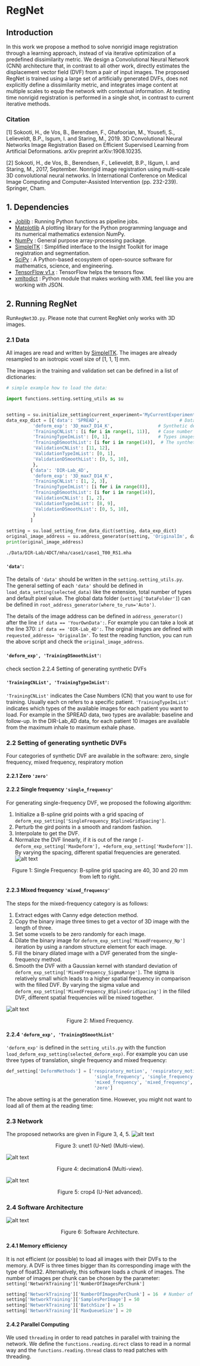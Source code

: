 

RegNet
==========

## Introduction
In this work we propose a method to solve nonrigid image registration through a learning approach, instead of via iterative optimization of a predefined dissimilarity metric. We design a Convolutional Neural Network (CNN) architecture that, in contrast to all other work, directly estimates the displacement vector field (DVF) from a pair of input images. The proposed RegNet is trained using a large set of artificially generated DVFs, does not explicitly define a dissimilarity metric, and integrates image content at multiple scales to equip the network with contextual information. At testing time nonrigid registration is performed in a single shot, in contrast to current iterative methods.

### Citation
[1] Sokooti, H., de Vos, B., Berendsen, F., Ghafoorian, M., Yousefi, S., Lelieveldt, B.P., Isgum, I. and Staring, M., 2019. 3D Convolutional Neural Networks Image Registration Based on Efficient Supervised Learning from Artificial Deformations. arXiv preprint arXiv:1908.10235.

[2] Sokooti, H., de Vos, B., Berendsen, F., Lelieveldt, B.P., Išgum, I. and Staring, M., 2017, September. Nonrigid image registration using multi-scale 3D convolutional neural networks. In International Conference on Medical Image Computing and Computer-Assisted Intervention (pp. 232-239). Springer, Cham.

	
## 1. Dependencies
- [Joblib](http://github.com/joblib/joblib) : Running Python functions as pipeline jobs.
- [Matplotlib](https://matplotlib.org/) A plotting library for the Python programming language and its numerical mathematics extension NumPy.
- [NumPy](http://www.numpy.org/) : General purpose array-processing package.
- [SimpleITK](http://www.simpleitk.org/) : Simplified interface to the Insight Toolkit for image registration and segmentation.
- [SciPy](https://www.scipy.org/) : A Python-based ecosystem of open-source software for mathematics, science, and engineering.
- [TensorFlow v1.x](https://www.tensorflow.org/) : TensorFlow helps the tensors flow.
- [xmltodict](https://github.com/martinblech/xmltodict) : Python module that makes working with XML feel like you are working with JSON.
	

## 2. Running RegNet
Run`RegNet3D.py`. Please note that current RegNet only works with 3D images.

### 2.1 Data
All images are read and written by [SimpleITK](http://www.simpleitk.org/). The images are already resampled to an isotropic voxel size of [1, 1, 1] mm.

The images in the training and validation set can be defined in a list of dictionaries: 
```python
# simple example how to load the data:

import functions.setting.setting_utils as su


setting = su.initialize_setting(current_experiment='MyCurrentExperiment', where_to_run='Root')
data_exp_dict = [{'data': 'SPREAD',                              # Data to load. The image addresses can be modified in setting_utils.py
		  'deform_exp': '3D_max7_D14_K',                 # Synthetic deformation experiment
		  'TrainingCNList': [i for i in range(1, 11)],   # Case number of images to load (The patient number)
		  'TrainingTypeImList': [0, 1],                  # Types images for each case number, for example [baseline, follow-up]
		  'TrainingDSmoothList': [i for i in range(14)],  # The synthetic type to load. For instance, ['single_frequency', 'mixed_frequency']
		  'ValidationCNList': [11, 12],
		  'ValidationTypeImList': [0, 1],
		  'ValidationDSmoothList': [0, 5, 10],
		  },
		 {'data': 'DIR-Lab_4D',
		  'deform_exp': '3D_max7_D14_K',
		  'TrainingCNList': [1, 2, 3],
		  'TrainingTypeImList': [i for i in range(8)],
		  'TrainingDSmoothList': [i for i in range(14)],
		  'ValidationCNList': [1, 2],
		  'ValidationTypeImList': [8, 9],
		  'ValidationDSmoothList': [0, 5, 10],
		  }
		 ]

setting = su.load_setting_from_data_dict(setting, data_exp_dict)
original_image_address = su.address_generator(setting, 'OriginalIm', data='DIR-Lab_4D', cn=1, type_im=0, stage=1)
print(original_image_address)

```
`./Data/DIR-Lab/4DCT/mha/case1/case1_T00_RS1.mha`

#### `'data'`: 
The details of `'data'` should be written in the `setting.setting_utils.py`. The general setting of each `'data'` should be defined in 
`load_data_setting(selected_data)` like the extension, total number of types and default pixel value. The global data folder (`setting['DataFolder']`) can be defined in `root_address_generator(where_to_run='Auto')`. 

The details of the image address can be defined in `address_generator()` after the line `if data == 'YourOwnData':`. For example you can take a look at the line 370: `if data == 'DIR-Lab_4D':`. The orginal images are defined with `requested_address= 'OriginalIm'`. To test the reading function, you can run the above script and check the `original_image_address`.


#### `'deform_exp', 'TrainingDSmoothList'`: 
check section 2.2.4 Setting of generating synthetic DVFs

#### `'TrainingCNList', 'TrainingTypeImList'`: 
`'TrainingCNList'` indicates the Case Numbers (CN) that you want to use for training. Usually each cn refers to a specific patient. `'TrainingTypeImList'` indicates which types of the available images for each patient you want to load. For example in the SPREAD data, two types are available: baseline and follow-up. In the DIR-Lab_4D data, for each patient 10 images are available from the maximum inhale to maximum exhale phase.

### 2.2 Setting of generating synthetic DVFs
Four categories of synthetic DVF are available in the software: zero, single frequency, mixed frequency, respiratory motion
#### 2.2.1 Zero `'zero'`
#### 2.2.2 Single frequency `'single_frequency'`
For generating single-frequency DVF, we proposed the following algorithm:
1. Initialize a B-spline grid points with a grid spacing of `deform_exp_setting['SingleFrequency_BSplineGridSpacing']`.
2. Perturb the gird points in a smooth and random fashion.
3. Interpolate to get the DVF.
4. Normalize the DVF linearly, if it is out of the range `[-deform_exp_setting['MaxDeform'], +deform_exp_setting['MaxDeform']]`.
By varying the spacing, different spatial frequencies are generated.
![alt text](Documentation/SyntheticDVF_SingleFreq.png "Single Frequency")
<p align="center">Figure 1: Single Frequency: B-spline grid spacing are 40, 30 and 20 mm from left to right.</p>

#### 2.2.3 Mixed frequency `'mixed_frequency'`

The steps for the mixed-frequency category is as follows:
1. Extract edges with Canny edge detection method.
2. Copy the binary image three times to get a vector of 3D image with the length of three.
3. Set some voxels to be zero randomly for each image. 
4. Dilate the binary image for `deform_exp_setting['MixedFrequency_Np']` iteration by using a random structure element for each image.
5. Fill the binary dilated image with a DVF generated from the single-frequency method.
6. Smooth the DVF with a Gaussian kernel with standard deviation of `deform_exp_setting['MixedFrequency_SigmaRange']`. The sigma is relatively small which leads to a higher spatial frequency in comparison with the filled DVF.
By varying the sigma value and `deform_exp_setting['MixedFrequency_BSplineGridSpacing']` in the filled DVF, different spatial frequencies will be mixed together.

![alt text](Documentation/SyntheticDVF_MixedFreq.png "Mixed Frequency")
<p align="center">Figure 2: Mixed Frequency.</p>

#### 2.2.4 `'deform_exp', 'TrainingDSmoothList'`
`'deform_exp'` is defined in the `setting_utils.py` with the function `load_deform_exp_setting(selected_deform_exp)`. For example you can use three types of translation, single frequency and mixed frequency:
```python
def_setting['DeformMethods'] = ['respiratory_motion', 'respiratory_motion', 'respiratory_motion', 'respiratory_motion',
                                 'single_frequency', 'single_frequency', 'single_frequency', 'single_frequency', 'single_frequency',
                                 'mixed_frequency', 'mixed_frequency', 'mixed_frequency', 'mixed_frequency',
                                 'zero']
```
The above setting is at the generation time. However, you might not want to load all of them at the reading time:



### 2.3 Network
The proposed networks are given in Figure 3, 4, 5.
![alt text](Documentation/UNET1.png "unet1 (U-Net)")
<p align="center">Figure 3: unet1 (U-Net) (Multi-view).</p>

![alt text](Documentation/Decimation4.png "decimation4 (Multi-view)")
<p align="center">Figure 4: decimation4 (Multi-view).</p>

![alt text](Documentation/Crop4.png "crop4 (U-Net advanced)")
<p align="center">Figure 5: crop4 (U-Net advanced).</p>



### 2.4 Software Architecture
![alt text](Documentation/Software_Architecture2.PNG "Software Architecture")
<p align="center">Figure 6: Software Architecture.</p>

#### 2.4.1 Memory efficiency
It is not efficient (or possible)  to load all images with their DVFs to the memory. A DVF is three times bigger than its corresponding image with the type of float32. Alternatively, this software loads a chunk of images.  The number of images per chunk can be chosen by the parameter: `setting['NetworkTraining']['NumberOfImagesPerChunk']`
```python
setting['NetworkTraining']['NumberOfImagesPerChunk'] = 16  # Number of images that I would like to load in RAM
setting['NetworkTraining']['SamplesPerImage'] = 50
setting['NetworkTraining']['BatchSize'] = 15
setting['NetworkTraining']['MaxQueueSize'] = 20
```

#### 2.4.2 Parallel Computing
We used `threading` in order to read patches in parallel with training the network. We define the `functions.reading.direct` class to read in a normal way and the `functions.reading.thread` class to read patches with threading.


